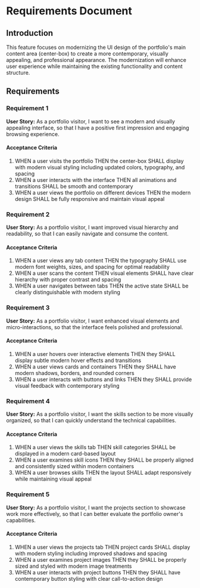 # Requirements Document

## Introduction

This feature focuses on modernizing the UI design of the portfolio's main content area (center-box) to create a more contemporary, visually appealing, and professional appearance. The modernization will enhance user experience while maintaining the existing functionality and content structure.

## Requirements

### Requirement 1

**User Story:** As a portfolio visitor, I want to see a modern and visually appealing interface, so that I have a positive first impression and engaging browsing experience.

#### Acceptance Criteria

1. WHEN a user visits the portfolio THEN the center-box SHALL display with modern visual styling including updated colors, typography, and spacing
2. WHEN a user interacts with the interface THEN all animations and transitions SHALL be smooth and contemporary
3. WHEN a user views the portfolio on different devices THEN the modern design SHALL be fully responsive and maintain visual appeal

### Requirement 2

**User Story:** As a portfolio visitor, I want improved visual hierarchy and readability, so that I can easily navigate and consume the content.

#### Acceptance Criteria

1. WHEN a user views any tab content THEN the typography SHALL use modern font weights, sizes, and spacing for optimal readability
2. WHEN a user scans the content THEN visual elements SHALL have clear hierarchy with proper contrast and spacing
3. WHEN a user navigates between tabs THEN the active state SHALL be clearly distinguishable with modern styling

### Requirement 3

**User Story:** As a portfolio visitor, I want enhanced visual elements and micro-interactions, so that the interface feels polished and professional.

#### Acceptance Criteria

1. WHEN a user hovers over interactive elements THEN they SHALL display subtle modern hover effects and transitions
2. WHEN a user views cards and containers THEN they SHALL have modern shadows, borders, and rounded corners
3. WHEN a user interacts with buttons and links THEN they SHALL provide visual feedback with contemporary styling

### Requirement 4

**User Story:** As a portfolio visitor, I want the skills section to be more visually organized, so that I can quickly understand the technical capabilities.

#### Acceptance Criteria

1. WHEN a user views the skills tab THEN skill categories SHALL be displayed in a modern card-based layout
2. WHEN a user examines skill icons THEN they SHALL be properly aligned and consistently sized within modern containers
3. WHEN a user browses skills THEN the layout SHALL adapt responsively while maintaining visual appeal

### Requirement 5

**User Story:** As a portfolio visitor, I want the projects section to showcase work more effectively, so that I can better evaluate the portfolio owner's capabilities.

#### Acceptance Criteria

1. WHEN a user views the projects tab THEN project cards SHALL display with modern styling including improved shadows and spacing
2. WHEN a user examines project images THEN they SHALL be properly sized and styled with modern image treatments
3. WHEN a user interacts with project buttons THEN they SHALL have contemporary button styling with clear call-to-action design
